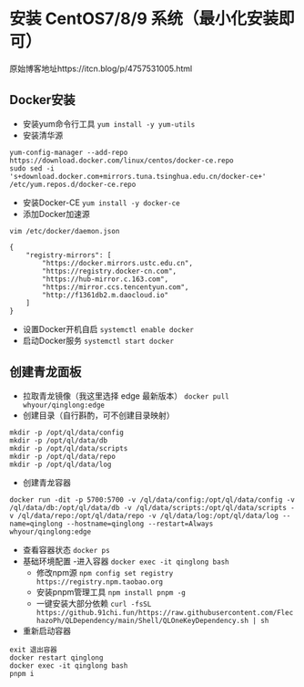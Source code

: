 # 安装 CentOS7/8/9 系统（最小化安装即可）
原始博客地址https://itcn.blog/p/4757531005.html
## Docker安装
- 安装yum命令行工具
`yum install -y yum-utils`
- 安装清华源
```
yum-config-manager --add-repo https://download.docker.com/linux/centos/docker-ce.repo
sudo sed -i 's+download.docker.com+mirrors.tuna.tsinghua.edu.cn/docker-ce+' /etc/yum.repos.d/docker-ce.repo
```
- 安装Docker-CE
`yum install -y docker-ce`
- 添加Docker加速源
```
vim /etc/docker/daemon.json
 
{
    "registry-mirrors": [
        "https://docker.mirrors.ustc.edu.cn",
        "https://registry.docker-cn.com",
        "https://hub-mirror.c.163.com",
        "https://mirror.ccs.tencentyun.com",
        "http://f1361db2.m.daocloud.io"
    ]
}
```
- 设置Docker开机自启
`systemctl enable docker`
- 启动Docker服务
`systemctl start docker`
## 创建青龙面板
- 拉取青龙镜像（我这里选择 edge 最新版本）
`docker pull whyour/qinglong:edge`
- 创建目录（自行斟酌，可不创建目录映射）
```
mkdir -p /opt/ql/data/config
mkdir -p /opt/ql/data/db
mkdir -p /opt/ql/data/scripts
mkdir -p /opt/ql/data/repo
mkdir -p /opt/ql/data/log
```
- 创建青龙容器
```
docker run -dit -p 5700:5700 -v /ql/data/config:/opt/ql/data/config -v /ql/data/db:/opt/ql/data/db -v /ql/data/scripts:/opt/ql/data/scripts -v /ql/data/repo:/opt/ql/data/repo -v /ql/data/log:/opt/ql/data/log --name=qinglong --hostname=qinglong --restart=Always whyour/qinglong:edge
```
- 查看容器状态
`docker ps`
- 基础环境配置
    -进入容器
    `docker exec -it qinglong bash`
    - 修改npm源
    `npm config set registry https://registry.npm.taobao.org`
    - 安装pnpm管理工具
    `npm install pnpm -g`
    - 一键安装大部分依赖
    `curl -fsSL https://github.91chi.fun/https://raw.githubusercontent.com/FlechazoPh/QLDependency/main/Shell/QLOneKeyDependency.sh | sh`
- 重新启动容器

```
exit 退出容器
docker restart qinglong
docker exec -it qinglong bash
pnpm i
```